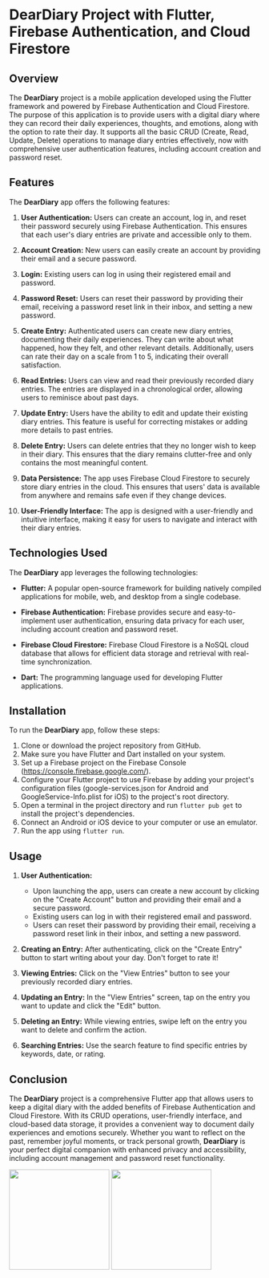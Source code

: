 # DearDiary Project with Flutter, Firebase Authentication, and Cloud Firestore

## Overview

The **DearDiary** project is a mobile application developed using the Flutter framework and powered by Firebase Authentication and Cloud Firestore. The purpose of this application is to provide users with a digital diary where they can record their daily experiences, thoughts, and emotions, along with the option to rate their day. It supports all the basic CRUD (Create, Read, Update, Delete) operations to manage diary entries effectively, now with comprehensive user authentication features, including account creation and password reset.

## Features

The **DearDiary** app offers the following features:

1. **User Authentication:** Users can create an account, log in, and reset their password securely using Firebase Authentication. This ensures that each user's diary entries are private and accessible only to them.

2. **Account Creation:** New users can easily create an account by providing their email and a secure password.

3. **Login:** Existing users can log in using their registered email and password.

4. **Password Reset:** Users can reset their password by providing their email, receiving a password reset link in their inbox, and setting a new password.

5. **Create Entry:** Authenticated users can create new diary entries, documenting their daily experiences. They can write about what happened, how they felt, and other relevant details. Additionally, users can rate their day on a scale from 1 to 5, indicating their overall satisfaction.

6. **Read Entries:** Users can view and read their previously recorded diary entries. The entries are displayed in a chronological order, allowing users to reminisce about past days.

7. **Update Entry:** Users have the ability to edit and update their existing diary entries. This feature is useful for correcting mistakes or adding more details to past entries.

8. **Delete Entry:** Users can delete entries that they no longer wish to keep in their diary. This ensures that the diary remains clutter-free and only contains the most meaningful content.

9. **Data Persistence:** The app uses Firebase Cloud Firestore to securely store diary entries in the cloud. This ensures that users' data is available from anywhere and remains safe even if they change devices.

10. **User-Friendly Interface:** The app is designed with a user-friendly and intuitive interface, making it easy for users to navigate and interact with their diary entries.

## Technologies Used

The **DearDiary** app leverages the following technologies:

- **Flutter:** A popular open-source framework for building natively compiled applications for mobile, web, and desktop from a single codebase.

- **Firebase Authentication:** Firebase provides secure and easy-to-implement user authentication, ensuring data privacy for each user, including account creation and password reset.

- **Firebase Cloud Firestore:** Firebase Cloud Firestore is a NoSQL cloud database that allows for efficient data storage and retrieval with real-time synchronization.

- **Dart:** The programming language used for developing Flutter applications.

## Installation

To run the **DearDiary** app, follow these steps:

1. Clone or download the project repository from GitHub.
2. Make sure you have Flutter and Dart installed on your system.
3. Set up a Firebase project on the Firebase Console (https://console.firebase.google.com/).
4. Configure your Flutter project to use Firebase by adding your project's configuration files (google-services.json for Android and GoogleService-Info.plist for iOS) to the project's root directory.
5. Open a terminal in the project directory and run `flutter pub get` to install the project's dependencies.
6. Connect an Android or iOS device to your computer or use an emulator.
7. Run the app using `flutter run`.

## Usage

1. **User Authentication:**

   - Upon launching the app, users can create a new account by clicking on the "Create Account" button and providing their email and a secure password.
   - Existing users can log in with their registered email and password.
   - Users can reset their password by providing their email, receiving a password reset link in their inbox, and setting a new password.

2. **Creating an Entry:** After authenticating, click on the "Create Entry" button to start writing about your day. Don't forget to rate it!

3. **Viewing Entries:** Click on the "View Entries" button to see your previously recorded diary entries.

4. **Updating an Entry:** In the "View Entries" screen, tap on the entry you want to update and click the "Edit" button.

5. **Deleting an Entry:** While viewing entries, swipe left on the entry you want to delete and confirm the action.

6. **Searching Entries:** Use the search feature to find specific entries by keywords, date, or rating.

## Conclusion

The **DearDiary** project is a comprehensive Flutter app that allows users to keep a digital diary with the added benefits of Firebase Authentication and Cloud Firestore. With its CRUD operations, user-friendly interface, and cloud-based data storage, it provides a convenient way to document daily experiences and emotions securely. Whether you want to reflect on the past, remember joyful moments, or track personal growth, **DearDiary** is your perfect digital companion with enhanced privacy and accessibility, including account management and password reset functionality.

<div>
<image src="assets/ss2.png" width="200" highet="100">
<image src="assets/ss1.png" width="200" highet="100">

